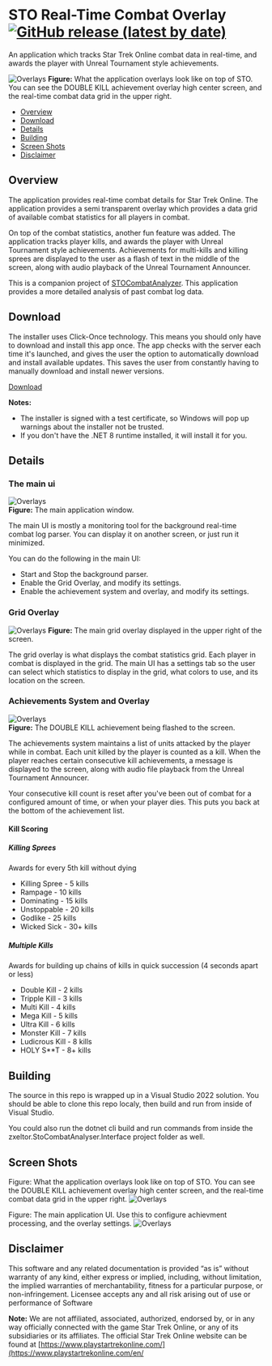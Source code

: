 # STO Real-Time Combat Overlay [![GitHub release (latest by date)](https://img.shields.io/github/v/release/zxeltor/zxeltor.StoCombat.Realtime)](https://github.com/zxeltor/zxeltor.StoCombat.Realtime/releases/latest)

An application which tracks Star Trek Online combat data in real-time, and awards the player with Unreal Tournament style achievements.

![Overlays](https://github.com/zxeltor/zxeltor.StoCombat.Realtime/blob/master/ScreenShots/overlays_scaled.jpg)
**Figure:** What the application overlays look like on top of STO. You can see the DOUBLE KILL achievement overlay high center screen, and the real-time combat data grid in the upper right.

* [Overview](#overview)
* [Download](#download)
* [Details](#details)
* [Building](#building)
* [Screen Shots](#screen-shots)
* [Disclaimer](#disclaimer)

## Overview
The application provides real-time combat details for Star Trek Online.  The application provides a semi transparent overlay which provides a data grid of available combat statistics for all players in combat.

On top of the combat statistics, another fun feature was added. The application tracks player kills, and awards the player with Unreal Tournament style achievements. Achievements for multi-kills and killing sprees are displayed to the user as a flash of text in the middle of the screen, along with audio playback of the Unreal Tournament Announcer.

This is a companion project of [STOCombatAnalyzer](https://github.com/zxeltor/STOCombatAnalyzer). This application provides a more detailed analysis of past combat log data.

## Download
The installer uses Click-Once technology. This means you should only have to download and install this app once. The app checks with the server each time it's launched, and gives the user the option to automatically download and install available updates. This saves the user from constantly having to manually download and install newer versions.

[Download](https://starfleet.engineer/StoCombatRealtime/Installer/setup.exe)

**Notes:** 
- The installer is signed with a test certificate, so Windows will pop up warnings about the installer not be trusted.
- If you don't have the .NET 8 runtime installed, it will install it for you.

## Details 

### The main ui
![Overlays](https://github.com/zxeltor/zxeltor.StoCombat.Realtime/blob/master/ScreenShots/ui_top.png)                                  
**Figure:** The main application window.

The main UI is mostly a monitoring tool for the background real-time combat log parser. You can display it on another screen, or just run it minimized.

You can do the following in the main UI:
* Start and Stop the background parser.
* Enable the Grid Overlay, and modify its settings.
* Enable the achievement system and overlay, and modify its settings.

### Grid Overlay
![Overlays](https://github.com/zxeltor/zxeltor.StoCombat.Realtime/blob/master/ScreenShots/grid_overlay.png)
**Figure:** The main grid overlay displayed in the upper right of the screen.

The grid overlay is what displays the combat statistics grid. Each player in combat is displayed in the grid. 
The main UI has a settings tab so the user can select which statistics to display in the grid, what colors to use, and its location on the screen.

### Achievements System and Overlay
![Overlays](https://github.com/zxeltor/zxeltor.StoCombat.Realtime/blob/master/ScreenShots/doublekill_overlay.png)                                  
**Figure:** The DOUBLE KILL achievement being flashed to the screen.

The achievements system maintains a list of units attacked by the player while in combat. Each unit killed by the player is counted as a kill. When the player reaches certain consecutive kill achievements, a message is displayed to the screen, along with audio file playback from the Unreal Tournament Announcer.

Your consecutive kill count is reset after you've been out of combat for a configured amount of time, or when your player dies. This puts you back at the bottom of the achievement list.

#### Kill Scoring 

##### Killing Sprees
Awards for every 5th kill without dying

* Killing Spree - 5 kills
* Rampage - 10 kills
* Dominating - 15 kills
* Unstoppable - 20 kills
* Godlike - 25 kills
* Wicked Sick - 30+ kills

##### Multiple Kills
Awards for building up chains of kills in quick succession (4 seconds apart or less)

* Double Kill - 2 kills
* Tripple Kill - 3 kills
* Multi Kill - 4 kills
* Mega Kill - 5 kills
* Ultra Kill - 6 kills
* Monster Kill - 7 kills
* Ludicrous Kill - 8 kills
* HOLY S**T - 8+ kills

## Building
The source in this repo is wrapped up in a Visual Studio 2022 solution. You should be able to clone this repo localy, then build and run from inside of Visual Studio.

You could also run the dotnet cli build and run commands from inside the zxeltor.StoCombatAnalyser.Interface project folder as well.

## Screen Shots
Figure: What the application overlays look like on top of STO. You can see the DOUBLE KILL achievement overlay high center screen, and the real-time combat data grid in the upper right.
![Overlays](https://github.com/zxeltor/zxeltor.StoCombat.Realtime/blob/master/ScreenShots/overlays_scaled.jpg)

Figure: The main application UI. Use this to configure achievment processing, and the overlay settings.
![Overlays](https://github.com/zxeltor/zxeltor.StoCombat.Realtime/blob/master/ScreenShots/ui.png)

## Disclaimer
This software and any related documentation is provided “as is” without warranty of any kind, either express or implied, including, without limitation, the implied warranties of merchantability, fitness for a particular purpose, or non-infringement. Licensee accepts any and all risk arising out of use or performance of Software

**Note:** We are not affiliated, associated, authorized, endorsed by, or in any way officially connected with the game Star Trek Online, or any of its subsidiaries or its affiliates. The official Star Trek Online website can be found at [https://www.playstartrekonline.com/](https://www.playstartrekonline.com/en/
